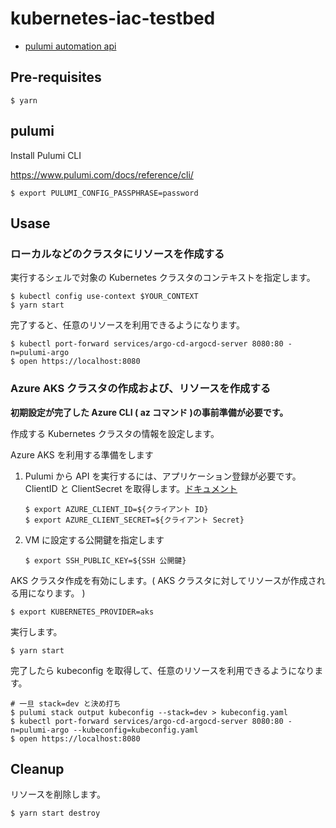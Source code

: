# kubernetes-iac-testbed

- [pulumi automation api](https://www.pulumi.com/docs/guides/automation-api)

## Pre-requisites

```
$ yarn
```

## pulumi

Install Pulumi CLI

https://www.pulumi.com/docs/reference/cli/

```console
$ export PULUMI_CONFIG_PASSPHRASE=password
```

## Usase

### ローカルなどのクラスタにリソースを作成する

実行するシェルで対象の Kubernetes クラスタのコンテキストを指定します。

```console
$ kubectl config use-context $YOUR_CONTEXT
$ yarn start
```

完了すると、任意のリソースを利用できるようになります。

```console
$ kubectl port-forward services/argo-cd-argocd-server 8080:80 -n=pulumi-argo
$ open https://localhost:8080
```

### Azure AKS クラスタの作成および、リソースを作成する

**初期設定が完了した Azure CLI ( az コマンド )の事前準備が必要です。**

作成する Kubernetes クラスタの情報を設定します。

Azure AKS を利用する準備をします

1. Pulumi から API を実行するには、アプリケーション登録が必要です。
   ClientID と ClientSecret を取得します。[ドキュメント](https://www.pulumi.com/registry/packages/azure-native/installation-configuration/)
   ```console
   $ export AZURE_CLIENT_ID=${クライアント ID}
   $ export AZURE_CLIENT_SECRET=${クライアント Secret}
   ```
1. VM に設定する公開鍵を指定します
   ```console
   $ export SSH_PUBLIC_KEY=${SSH 公開鍵}
   ```

AKS クラスタ作成を有効にします。( AKS クラスタに対してリソースが作成される用になります。 )

```
$ export KUBERNETES_PROVIDER=aks
```

実行します。

```console
$ yarn start
```

完了したら kubeconfig を取得して、任意のリソースを利用できるようになります。

```console
# 一旦 stack=dev と決め打ち
$ pulumi stack output kubeconfig --stack=dev > kubeconfig.yaml
$ kubectl port-forward services/argo-cd-argocd-server 8080:80 -n=pulumi-argo --kubeconfig=kubeconfig.yaml
$ open https://localhost:8080
```

## Cleanup

リソースを削除します。

```console
$ yarn start destroy
```
